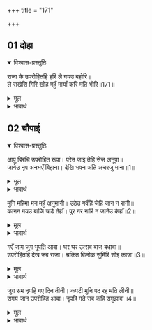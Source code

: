 +++
title = "171"

+++


## 01 दोहा
<details open><summary>विश्वास-प्रस्तुतिः</summary>

राजा के उपरोहितहि हरि लै गयउ बहोरि।  
लै राखेसि गिरि खोह महुँ मायाँ करि मति भोरि॥171॥
</details>
<details><summary>मूल</summary>

राजा के उपरोहितहि हरि लै गयउ बहोरि।  
लै राखेसि गिरि खोह महुँ मायाँ करि मति भोरि॥171॥
</details>

<details><summary>भावार्थ</summary>

फिर वह राजा के पुरोहित को उठा ले गया और माया से उसकी बुद्धि को भ्रम में डालकर उसे उसने पहाड की खोह में ला रखा॥171॥
</details>





## 02 चौपाई
<details open><summary>विश्वास-प्रस्तुतिः</summary>

आपु बिरचि उपरोहित रूपा। परेउ जाइ तेहि सेज अनूपा॥  
जागेउ नृप अनभएँ बिहाना। देखि भवन अति अचरजु माना॥1॥
</details>
<details><summary>मूल</summary>

आपु बिरचि उपरोहित रूपा। परेउ जाइ तेहि सेज अनूपा॥  
जागेउ नृप अनभएँ बिहाना। देखि भवन अति अचरजु माना॥1॥
</details>

<details><summary>भावार्थ</summary>

वह आप पुरोहित का रूप बनाकर उसकी सुन्दर सेज पर जा लेटा। राजा सबेरा होने से पहले ही जागा और अपना घर देखकर उसने बडा ही आश्चर्य माना॥1॥
</details>

मुनि महिमा मन महुँ अनुमानी। उठेउ गवँहिं जेहिं जान न रानी॥  
कानन गयउ बाजि चढि तेहीं। पुर नर नारि न जानेउ केहीं॥2॥

<details><summary>मूल</summary>

मुनि महिमा मन महुँ अनुमानी। उठेउ गवँहिं जेहिं जान न रानी॥  
कानन गयउ बाजि चढि तेहीं। पुर नर नारि न जानेउ केहीं॥2॥
</details>

<details><summary>भावार्थ</summary>

मन में मुनि की महिमा का अनुमान करके वह धीरे से उठा, जिसमें रानी न जान पावे। फिर उसी घोडे पर चढकर वन को चला गया। नगर के किसी भी स्त्री-पुरुष ने नहीं जाना॥2॥
</details>

गएँ जाम जुग भूपति आवा। घर घर उत्सव बाज बधावा॥  
उपरोहितहि देख जब राजा। चकित बिलोक सुमिरि सोइ काजा॥3॥

<details><summary>मूल</summary>

गएँ जाम जुग भूपति आवा। घर घर उत्सव बाज बधावा॥  
उपरोहितहि देख जब राजा। चकित बिलोक सुमिरि सोइ काजा॥3॥
</details>

<details><summary>भावार्थ</summary>

दो पहर बीत जाने पर राजा आया। घर-घर उत्सव होने लगे और बधावा बजने लगा। जब राजा ने पुरोहित को देखा, तब वह (अपने) उसी कार्य का स्मरणकर उसे आश्चर्य से देखने लगा॥3॥
</details>

जुग सम नृपहि गए दिन तीनी। कपटी मुनि पद रह मति लीनी॥  
समय जान उपरोहित आवा। नृपहि मते सब कहि समुझावा॥4॥

<details><summary>मूल</summary>

जुग सम नृपहि गए दिन तीनी। कपटी मुनि पद रह मति लीनी॥  
समय जान उपरोहित आवा। नृपहि मते सब कहि समुझावा॥4॥
</details>

<details><summary>भावार्थ</summary>

राजा को तीन दिन युग के समान बीते। उसकी बुद्धि कपटी मुनि के चरणों में लगी रही। निश्चित समय जानकर पुरोहित (बना हुआ राक्षस) आया और राजा के साथ की हुई गुप्त सलाह के अनुसार (उसने अपने) सब विचार उसे समझाकर कह दिए॥4॥
</details>
